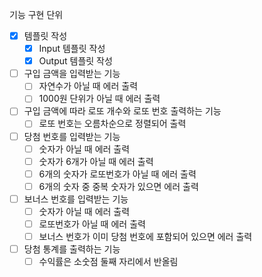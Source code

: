 기능 구현 단위
- [X] 템플릿 작성
  - [X] Input 템플릿 작성 
  - [X] Output 템플릿 작성
- [ ] 구입 금액을 입력받는 기능
  - [ ] 자연수가 아닐 때 에러 출력
  - [ ] 1000원 단위가 아닐 때 에러 출력
- [ ] 구입 금액에 따라 로또 개수와 로또 번호 출력하는 기능
  - [ ] 로또 번호는 오름차순으로 정렬되어 출력
- [ ] 당첨 번호를 입력받는 기능
  - [ ] 숫자가 아닐 때 에러 출력
  - [ ] 숫자가 6개가 아닐 때 에러 출력
  - [ ] 6개의 숫자가 로또번호가 아닐 때 에러 출력
  - [ ] 6개의 숫자 중 중복 숫자가 있으면 에러 출력
- [ ] 보너스 번호를 입력받는 기능
  - [ ] 숫자가 아닐 때 에러 출력
  - [ ] 로또번호가 아닐 때 에러 출력
  - [ ] 보너스 번호가 이미 당첨 번호에 포함되어 있으면 에러 출력
- [ ] 당첨 통계를 출력하는 기능
  - [ ] 수익률은 소숫점 둘째 자리에서 반올림